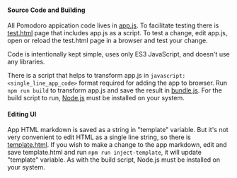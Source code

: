 #### Source Code and Building
All Pomodoro appication code lives in [app.js](../app.js). To facilitate testing there is [test.html](../test.html) page that includes app.js as a script. To test a change, edit app.js, open or reload the test.html page in a browser and test your change.

Code is intentionally kept simple, uses only ES3 JavaScript, and doesn't use any libraries.

There is a script that helps to transform app.js in `javascript:<single_line_app_code>` format required for adding the app to browser. Run  `npm run build` to transform app.js and save the result in [bundle.js](../bundle.js). For the build script to run, [Node.js](https://nodejs.org/) must be installed on your system.

#### Editing UI
App HTML markdown is saved as a string in "template" variable. But it's not very convenient to edit HTML as a single line string, so there is [template.html](../template.html). If you wish to make a change to the app markdown, edit and save template.html and run `npm run inject-template`, it will update "template" variable. As with the build script, Node.js must be installed on your system.